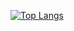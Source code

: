 [![Top Langs](https://github-readme-stats.vercel.app/api/top-langs/?username=kremergustavo)](https://github.com/anuraghazra/github-readme-stats)
